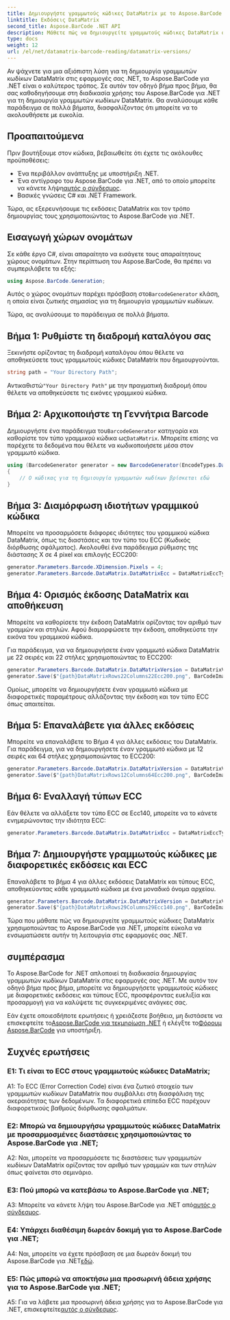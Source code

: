 ```yaml
---
title: Δημιουργήστε γραμμωτούς κώδικες DataMatrix με το Aspose.BarCode για .NET
linktitle: Εκδόσεις DataMatrix
second_title: Aspose.BarCode .NET API
description: Μάθετε πώς να δημιουργείτε γραμμωτούς κώδικες DataMatrix στο .NET χρησιμοποιώντας το Aspose.BarCode για .NET. Προσαρμοσμένες διαστάσεις, υποστήριξη ECC και πολλά άλλα.
type: docs
weight: 12
url: /el/net/datamatrix-barcode-reading/datamatrix-versions/
---
```

Αν ψάχνετε για μια αξιόπιστη λύση για τη δημιουργία γραμμωτών κωδίκων DataMatrix στις εφαρμογές σας .NET, το Aspose.BarCode για .NET είναι ο καλύτερος τρόπος. Σε αυτόν τον οδηγό βήμα προς βήμα, θα σας καθοδηγήσουμε στη διαδικασία χρήσης του Aspose.BarCode για .NET για τη δημιουργία γραμμωτών κωδίκων DataMatrix. Θα αναλύσουμε κάθε παράδειγμα σε πολλά βήματα, διασφαλίζοντας ότι μπορείτε να το ακολουθήσετε με ευκολία.

## Προαπαιτούμενα

Πριν βουτήξουμε στον κώδικα, βεβαιωθείτε ότι έχετε τις ακόλουθες προϋποθέσεις:
- Ένα περιβάλλον ανάπτυξης με υποστήριξη .NET.
-  Ένα αντίγραφο του Aspose.BarCode για .NET, από το οποίο μπορείτε να κάνετε λήψη[αυτός ο σύνδεσμος](https://releases.aspose.com/barcode/net/).
- Βασικές γνώσεις C# και .NET Framework.

Τώρα, ας εξερευνήσουμε τις εκδόσεις DataMatrix και τον τρόπο δημιουργίας τους χρησιμοποιώντας το Aspose.BarCode για .NET.

## Εισαγωγή χώρων ονομάτων

Σε κάθε έργο C#, είναι απαραίτητο να εισάγετε τους απαραίτητους χώρους ονομάτων. Στην περίπτωση του Aspose.BarCode, θα πρέπει να συμπεριλάβετε τα εξής:

```csharp
using Aspose.BarCode.Generation;
```

 Αυτός ο χώρος ονομάτων παρέχει πρόσβαση στο`BarcodeGenerator` κλάση, η οποία είναι ζωτικής σημασίας για τη δημιουργία γραμμωτών κωδίκων.

Τώρα, ας αναλύσουμε το παράδειγμα σε πολλά βήματα.

## Βήμα 1: Ρυθμίστε τη διαδρομή καταλόγου σας

Ξεκινήστε ορίζοντας τη διαδρομή καταλόγου όπου θέλετε να αποθηκεύσετε τους γραμμωτούς κώδικες DataMatrix που δημιουργούνται.

```csharp
string path = "Your Directory Path";
```

 Αντικαθιστώ`"Your Directory Path"` με την πραγματική διαδρομή όπου θέλετε να αποθηκεύσετε τις εικόνες γραμμικού κώδικα.

## Βήμα 2: Αρχικοποιήστε τη Γεννήτρια Barcode

 Δημιουργήστε ένα παράδειγμα του`BarcodeGenerator` κατηγορία και καθορίστε τον τύπο γραμμικού κώδικα ως`DataMatrix`. Μπορείτε επίσης να παρέχετε τα δεδομένα που θέλετε να κωδικοποιήσετε μέσα στον γραμμωτό κώδικα.

```csharp
using (BarcodeGenerator generator = new BarcodeGenerator(EncodeTypes.DataMatrix, "Åspóse.Barcóde©"))
{
    // Ο κώδικας για τη δημιουργία γραμμωτών κωδίκων βρίσκεται εδώ
}
```

## Βήμα 3: Διαμόρφωση ιδιοτήτων γραμμικού κώδικα

Μπορείτε να προσαρμόσετε διάφορες ιδιότητες του γραμμικού κώδικα DataMatrix, όπως τις διαστάσεις και τον τύπο του ECC (Κωδικός διόρθωσης σφάλματος). Ακολουθεί ένα παράδειγμα ρύθμισης της διάστασης X σε 4 pixel και επιλογής ECC200:

```csharp
generator.Parameters.Barcode.XDimension.Pixels = 4;
generator.Parameters.Barcode.DataMatrix.DataMatrixEcc = DataMatrixEccType.Ecc200;
```

## Βήμα 4: Ορισμός έκδοσης DataMatrix και αποθήκευση

Μπορείτε να καθορίσετε την έκδοση DataMatrix ορίζοντας τον αριθμό των γραμμών και στηλών. Αφού διαμορφώσετε την έκδοση, αποθηκεύστε την εικόνα του γραμμικού κώδικα.

Για παράδειγμα, για να δημιουργήσετε έναν γραμμωτό κώδικα DataMatrix με 22 σειρές και 22 στήλες χρησιμοποιώντας το ECC200:

```csharp
generator.Parameters.Barcode.DataMatrix.DataMatrixVersion = DataMatrixVersion.ECC200_22x22;
generator.Save($"{path}DataMatrixRows22Columns22Ecc200.png", BarCodeImageFormat.Png);
```

Ομοίως, μπορείτε να δημιουργήσετε έναν γραμμωτό κώδικα με διαφορετικές παραμέτρους αλλάζοντας την έκδοση και τον τύπο ECC όπως απαιτείται.

## Βήμα 5: Επαναλάβετε για άλλες εκδόσεις

Μπορείτε να επαναλάβετε το Βήμα 4 για άλλες εκδόσεις του DataMatrix. Για παράδειγμα, για να δημιουργήσετε έναν γραμμωτό κώδικα με 12 σειρές και 64 στήλες χρησιμοποιώντας το ECC200:

```csharp
generator.Parameters.Barcode.DataMatrix.DataMatrixVersion = DataMatrixVersion.DMRE_12x64;
generator.Save($"{path}DataMatrixRows12Columns64Ecc200.png", BarCodeImageFormat.Png);
```

## Βήμα 6: Εναλλαγή τύπων ECC

Εάν θέλετε να αλλάξετε τον τύπο ECC σε Ecc140, μπορείτε να το κάνετε ενημερώνοντας την ιδιότητα ECC:

```csharp
generator.Parameters.Barcode.DataMatrix.DataMatrixEcc = DataMatrixEccType.Ecc140;
```

## Βήμα 7: Δημιουργήστε γραμμωτούς κώδικες με διαφορετικές εκδόσεις και ECC

Επαναλάβετε το βήμα 4 για άλλες εκδόσεις DataMatrix και τύπους ECC, αποθηκεύοντας κάθε γραμμωτό κώδικα με ένα μοναδικό όνομα αρχείου.

```csharp
generator.Parameters.Barcode.DataMatrix.DataMatrixVersion = DataMatrixVersion.ECC000_140_29x29;
generator.Save($"{path}DataMatrixRows29Columns29Ecc140.png", BarCodeImageFormat.Png);
```

Τώρα που μάθατε πώς να δημιουργείτε γραμμωτούς κώδικες DataMatrix χρησιμοποιώντας το Aspose.BarCode για .NET, μπορείτε εύκολα να ενσωματώσετε αυτήν τη λειτουργία στις εφαρμογές σας .NET.

## συμπέρασμα

Το Aspose.BarCode for .NET απλοποιεί τη διαδικασία δημιουργίας γραμμωτών κωδίκων DataMatrix στις εφαρμογές σας .NET. Με αυτόν τον οδηγό βήμα προς βήμα, μπορείτε να δημιουργήσετε γραμμωτούς κώδικες με διαφορετικές εκδόσεις και τύπους ECC, προσφέροντας ευελιξία και προσαρμογή για να καλύψετε τις συγκεκριμένες ανάγκες σας.

 Εάν έχετε οποιεσδήποτε ερωτήσεις ή χρειάζεστε βοήθεια, μη διστάσετε να επισκεφτείτε το[Aspose.BarCode για τεκμηρίωση .NET](https://reference.aspose.com/barcode/net/) ή ελέγξτε το[Φόρουμ Aspose.BarCode](https://forum.aspose.com/c/barcode/13) για υποστήριξη.

## Συχνές ερωτήσεις

### Ε1: Τι είναι το ECC στους γραμμωτούς κώδικες DataMatrix;

A1: Το ECC (Error Correction Code) είναι ένα ζωτικό στοιχείο των γραμμωτών κωδίκων DataMatrix που συμβάλλει στη διασφάλιση της ακεραιότητας των δεδομένων. Τα διαφορετικά επίπεδα ECC παρέχουν διαφορετικούς βαθμούς διόρθωσης σφαλμάτων.

### Ε2: Μπορώ να δημιουργήσω γραμμωτούς κώδικες DataMatrix με προσαρμοσμένες διαστάσεις χρησιμοποιώντας το Aspose.BarCode για .NET;

A2: Ναι, μπορείτε να προσαρμόσετε τις διαστάσεις των γραμμωτών κωδίκων DataMatrix ορίζοντας τον αριθμό των γραμμών και των στηλών όπως φαίνεται στο σεμινάριο.

### Ε3: Πού μπορώ να κατεβάσω το Aspose.BarCode για .NET;

 A3: Μπορείτε να κάνετε λήψη του Aspose.BarCode για .NET από[αυτός ο σύνδεσμος](https://releases.aspose.com/barcode/net/).

### Ε4: Υπάρχει διαθέσιμη δωρεάν δοκιμή για το Aspose.BarCode για .NET;

 A4: Ναι, μπορείτε να έχετε πρόσβαση σε μια δωρεάν δοκιμή του Aspose.BarCode για .NET[εδώ](https://releases.aspose.com/).

### Ε5: Πώς μπορώ να αποκτήσω μια προσωρινή άδεια χρήσης για το Aspose.BarCode για .NET;

 A5: Για να λάβετε μια προσωρινή άδεια χρήσης για το Aspose.BarCode για .NET, επισκεφτείτε[αυτός ο σύνδεσμος](https://purchase.aspose.com/temporary-license/).